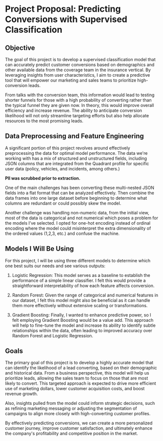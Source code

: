 # Project Proposal: Predicting Conversions with Supervised Classification

## Objective

The goal of this project is to develop a supervised classification model that can accurately predict customer conversions based on demographics and other available data from the coverage team in the insurance vertical. By leveraging insights from user characteristics, I aim to create a predictive tool that will empower our marketing and sales teams to prioritize high-conversion leads. 

From talks with the conversion team, this information would lead to testing shorter funnels for those with a high probability of converting rather than the typical funnel they are given now. In theory, this would improve overall efficiency and increase revenue. The ability to anticipate conversion likelihood will not only streamline targeting efforts but also help allocate resources to the most promising leads.

## Data Preprocessing and Feature Engineering 

A significant portion of this project revolves around effectively preprocessing the data for optimal model performance. The data we're working with has a mix of structured and unstructured fields, including JSON columns that are integrated from the Quadrant profile for specific user data (policy, vehicles, and incidents, among others.) 

**PII was scrubbed prior to extraction.** 

One of the main challenges has been converting these multi-nested JSON fields into a flat format that can be analyzed effectively. Then combine the data frames into one large dataset before beginning to determine what columns are redundant or could possibly skew the model. 

Another challenge was handling non-numeric data, from the initial view, most of the data is categorical and not numerical which poses a problem for the models I’ve selected. I opted for one-hot encoding instead of ordinal encoding where the model could misinterpret the extra dimensionality of the ordered values (1,2,3, etc.) and confuse the machine. 

## Models I Will Be Using

For this project, I will be using three different models to determine which one best suits our needs and see various outputs:

1. Logistic Regression: This model serves as a baseline to establish the performance of a simple linear classifier. I felt this would provide a straightforward interpretability of how each feature affects conversion.

2. Random Forest: Given the range of categorical and numerical features in our dataset, I felt this model might also be beneficial as it can handle them more effectively without extensive scaling or transformations.

3. Gradient Boosting: Finally, I wanted to enhance predictive power, so I felt employing Gradient Boosting would be a value add. This approach will help to fine-tune the model and increase its ability to identify subtle relationships within the data, often leading to improved accuracy over Random Forest and Logistic Regression.

## Goals

The primary goal of this project is to develop a highly accurate model that can identify the likelihood of a lead converting, based on their demographic and historical data. From a business perspective, this model will help us prioritize leads, allowing the sales team to focus on those that are most likely to convert. This targeted approach is expected to drive more efficient use of marketing dollars, lower customer acquisition costs, and boost revenue growth. 

Also, insights pulled from the model could inform strategic decisions, such as refining marketing messaging or adjusting the segmentation of campaigns to align more closely with high-converting customer profiles.

By effectively predicting conversions, we can create a more personalized customer journey, improve customer satisfaction, and ultimately enhance the company's profitability and competitive position in the market.
